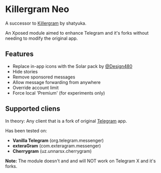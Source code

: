 # Killergram Neo
A successor to [Killergram](https://github.com/shatyuka/Killergram) by shatyuka.

An Xposed module aimed to enhance Telegram and it's forks without needing to modify the original app.

## Features
* Replace in-app icons with the Solar pack by [@Design480](https://t.me/Design480)
* Hide stories
* Remove sponsored messages
* Allow message forwarding from anywhere
* Override account limit
* Force local 'Premium' (for experiments only)

## Supported cliens
In theory: Any client that is a fork of original [Telegram](https://github.com/DrKLO/Telegram) app.

Has been tested on:
* **Vanilla Telegram** (org.telegram.messenger)
* **exteraGram** (com.exteragram.messenger)
* **Cherrygram** (uz.unnarsx.cherrygram)

**Note:** The module doesn't and and will NOT work on Telegram X and it's forks.